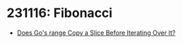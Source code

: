 # 231116: Fibonacci

- [Does Go's range Copy a Slice Before Iterating Over It?](https://www.calhoun.io/does-range-copy-the-slice-in-go/)
